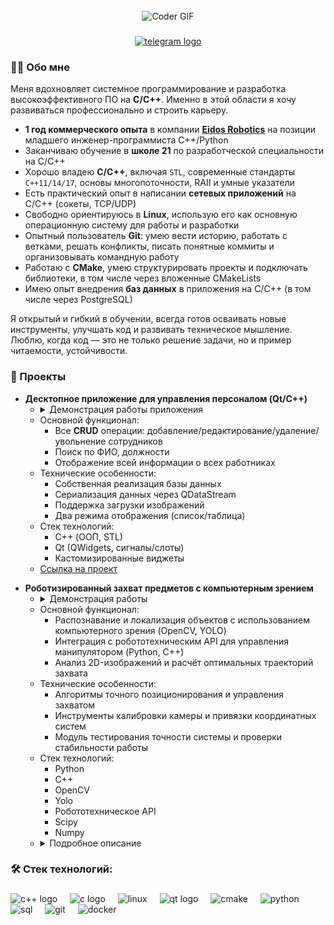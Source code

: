<br clear="both">

<div align="center">
<img alt="Coder GIF" height=250 width=350 src="https://jimmyhoe.com/images/giphy-2.gif" />
</div>


###

<div align="center">
  <a href="https://t.me/antonk_prog" target="_blank">
    <img src="https://img.shields.io/static/v1?message=Telegram&logo=telegram&label=&color=2CA5E0&logoColor=white&labelColor=&style=for-the-badge" height="25" alt="telegram logo"  />
  </a>
</div>

###

<h3 align="left">👩‍💻  Обо мне</h3>

<p>Меня вдохновляет системное программирование и разработка высокоэффективного ПО на <strong>C/C++</strong>. Именно в этой области я хочу развиваться профессионально и строить карьеру.</p> 
<ul> 
  <li><strong>1 год коммерческого опыта</strong> в компании <strong><a href="https://eidos-robotics.ru/"> Eidos Robotics</a></strong> на позиции младшего инженер-программиста С++/Python</li>
  <li>Заканчиваю обучение в <strong>школе 21</strong> по разработческой специальности на C/C++</li>
  <li>Хорошо владею <strong>C/C++</strong>, включая <code>STL</code>, современные стандарты <code>C++11/14/17</code>, основы многопоточности, RAII и умные указатели</li>
  <li>Есть практический опыт в написании <strong>сетевых приложений</strong> на C/C++ (сокеты, TCP/UDP)</li>
  <li>Свободно ориентируюсь в <strong>Linux</strong>, использую его как основную операционную систему для работы и разработки</li>
  <li>Опытный пользователь <strong>Git</strong>: умею вести историю, работать с ветками, решать конфликты, писать понятные коммиты и организовывать командную работу</li>
  <li>Работаю с <strong>CMake</strong>, умею структурировать проекты и подключать библиотеки, в том числе через вложенные CMakeLists</li>
  <li>Имею опыт внедрения <strong>баз данных</strong> в приложения на C/C++ (в том числе через PostgreSQL)</li> 
</ul> 
<p>Я открытый и гибкий в обучении, всегда готов осваивать новые инструменты, улучшать код и развивать техническое мышление. Люблю, когда код — это не только решение задачи, но и пример читаемости, устойчивости.</p>

###

<h3 align="left">🧩 Проекты</h3>
<ul>
  <li>
    <strong>Десктопное приложение для управления персоналом (Qt/C++)</strong>
    <ul>
      <li>
        <details>
          <summary>Демонстрация работы приложения</summary> 
          <div>
            <div align="center">
              <img alt="Демонстрация приложения" height="479" width="800" src="qt_example.gif">
            </div>
          </div>
        </details>
      </li>
      <li>Основной функционал:
        <ul>
          <li>Все <strong>CRUD</strong> операции: добавление/редактирование/удаление/увольнение сотрудников</li>
          <li>Поиск по ФИО, должности</li>
          <li>Отображение всей информации о всех работниках</li>
        </ul>
      </li>
      <li>Технические особенности:
        <ul>
          <li>Собственная реализация базы данных</li>
          <li>Сериализация данных через QDataStream</li>
          <li>Поддержка загрузки изображений</li>
          <li>Два режима отображения (список/таблица)</li>
        </ul>
      </li>
      <li>Стек технологий:
        <ul>
          <li>C++ (ООП, STL)</li>
          <li>Qt (QWidgets, сигналы/слоты)</li>
          <li>Кастомизированные виджеты</li>
        </ul>
      </li>
      <li>
        <a href="https://github.com/antonk-prog/employee-manager-qt">Ссылка на проект</a>
      </li>
    </ul>
  </li>
</ul>

<ul>
  <li>
    <strong>Роботизированный захват предметов с компьютерным зрением</strong>
    <ul>
      <li>
        <details>
          <summary>Демонстрация работы</summary>
          <div>
            <div align="center">
              <img alt="Демонстрация работы" height="479" width="800" src="robotics_little.gif">
            </div>
          </div>
        </details>
      </li>
       <li>Основной функционал:
        <ul>
          <li>Распознавание и локализация объектов с использованием компьютерного зрения (OpenCV, YOLO)</li>
          <li>Интеграция с робототехническим API для управления манипулятором (Python, C++)</li>
          <li>Анализ 2D-изображений и расчёт оптимальных траекторий захвата</li>
        </ul>
      </li>
      <li>Технические особенности:
        <ul>
          <li>Алгоритмы точного позиционирования и управления захватом</li>
          <li>Инструменты калибровки камеры и привязки координатных систем</li>
          <li>Модуль тестирования точности системы и проверки стабильности работы</li>
        </ul>
      </li>
      <li>Стек технологий:
        <ul>
          <li>Python</li>
          <li>C++</li>
          <li>OpenCV</li>
          <li>Yolo</li>
          <li>Робототехническое API</li>
          <li>Scipy</li>
          <li>Numpy</li>
        </ul>
      </li>
      <li>
        <details>
          <summary>Подробное описание</summary>
          <div>
            <p> Программный комплекс предназначен для автоматизированного захвата предметов из контейнера с помощью камеры и набора интеллектуальных алгоритмов. Его основная задача — дать роботу «зрение» и способность действовать самостоятельно в условиях, где предметы лежат неупорядоченно. </p> <p> Главный модуль системы объединяет сразу несколько компонентов: он получает изображение с камеры, с помощью технологий компьютерного зрения (OpenCV) и нейросетевого распознавания (Yolo) определяет положение нужных объектов, затем рассчитывает оптимальные траектории и передаёт команды на управление роботом через соответствующее API. Этот модуль фактически связывает «глаза» и «руки» машины, позволяя ей точно и надёжно выполнять задачи захвата. </p> <p> Дополнительно в составе комплекса реализованы вспомогательные инструменты: утилита калибровки камеры, которая позволяет добиться высокой точности распознавания и соответствия координат, а также модуль проверки точности, с помощью которого можно убедиться, что система работает корректно и стабильно. Всё это делает комплекс универсальным решением для автоматизации на производстве или в робототехнических проектах. </p>
          </div>
        </details>
      </li>
    </ul>
  </li>
</ul>


###

<h3 align="left">🛠 Стек технологий:</h3>

###

<div align="left">

  <img src="https://cdn.worldvectorlogo.com/logos/c.svg" height="40" alt="c++ logo"  />
  <img width="12" />
  <img src="https://upload.wikimedia.org/wikipedia/commons/1/18/C_Programming_Language.svg" height="40" alt="c logo"  />
  <img width="12" />
  <img src="https://cdn.worldvectorlogo.com/logos/linux.svg" height="40" alt="linux"  />
  <img width="12" />  
  <img src="https://www.svgrepo.com/show/354243/qt.svg" height="40" alt="qt logo"  />
  <img width="12" />
  <img src="https://www.vectorlogo.zone/logos/cmake/cmake-ar21.svg" height="40" alt="cmake"  />
  <img width="12" />
  <img src="https://www.svgrepo.com/show/452091/python.svg" height="40" alt="python"  />
  <img width="12" />
  <img src="https://www.svgrepo.com/show/331760/sql-database-generic.svg" height="40" alt="sql"  />
  <img width="12" />
  <img src="https://cdn.worldvectorlogo.com/logos/git.svg" height="40" alt="git"  />
  <img width="12" />
  <img src="https://cdn.worldvectorlogo.com/logos/docker.svg" height="40" alt="docker"  />
  <img width="12" />
</div>

